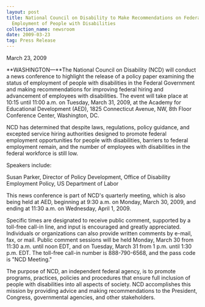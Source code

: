 ```yaml
---
layout: post
title: National Council on Disability to Make Recommendations on Federal
  Employment of People with Disabilities
collection_name: newsroom
date: 2009-03-23
tag: Press Release
---
```

M﻿arch 23, 2009

**WASHINGTON—**The National Council on Disability (NCD) will conduct a news conference to highlight the release of a policy paper examining the status of employment of people with disabilities in the Federal Government and making recommendations for improving federal hiring and advancement of employees with disabilities. The event will take place at 10:15 until 11:00 a.m. on Tuesday, March 31, 2009, at the Academy for Educational Development (AED), 1825 Connecticut Avenue, NW, 8th Floor Conference Center, Washington, DC.

NCD has determined that despite laws, regulations, policy guidance, and excepted service hiring authorities designed to promote federal employment opportunities for people with disabilities, barriers to federal employment remain, and the number of employees with disabilities in the federal workforce is still low.

Speakers include:

Susan Parker, Director of Policy Development, Office of Disability Employment Policy, US Department of Labor

This news conference is part of NCD's quarterly meeting, which is also being held at AED, beginning at 9:30 a.m. on Monday, March 30, 2009, and ending at 11:30 a.m. on Wednesday, April 1, 2009.

Specific times are designated to receive public comment, supported by a toll-free call-in line, and input is encouraged and greatly appreciated. Individuals or organizations can also provide written comments by e-mail, fax, or mail. Public comment sessions will be held Monday, March 30 from 11:30 a.m. until noon EDT, and on Tuesday, March 31 from 1 p.m. until 1:30 p.m. EDT. The toll-free call-in number is 888-790-6568, and the pass code is "NCD Meeting."

The purpose of NCD, an independent federal agency, is to promote programs, practices, policies and procedures that ensure full inclusion of people with disabilities into all aspects of society. NCD accomplishes this mission by providing advice and making recommendations to the President, Congress, governmental agencies, and other stakeholders.